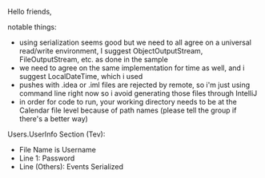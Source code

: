 Hello friends,

notable things:

- using serialization seems good but we need to all agree on a universal read/write environment, I suggest ObjectOutputStream, FileOutputStream, etc. as done in the sample
- we need to agree on the same implementation for time as well, and i suggest LocalDateTime, which i used
- pushes with .idea or .iml files are rejected by remote, so i'm just using command line right now so i avoid generating those files through IntelliJ
- in order for code to run, your working directory needs to be at the Calendar file level because of path names (please tell the group if there's a better way)


Users.UserInfo Section (Tev):
- File Name is Username
- Line 1: Password
- Line (Others): Events Serialized